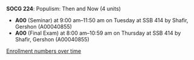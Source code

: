**SOCG 224**: Populism: Then and Now (4 units)

- **A00** (Seminar) at 9:00 am–11:50 am on Tuesday at SSB 414 by Shafir, Gershon (A00040855)
- **A00** (Final Exam) at 8:00 am–10:59 am on Thursday at SSB 414 by Shafir, Gershon (A00040855)

[Enrollment numbers over time](./SOCG224.tsv)
